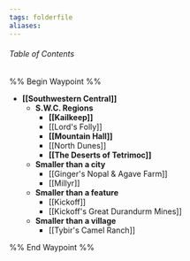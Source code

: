 ```yaml
---
tags: folderfile
aliases:
---
```

###### Table of Contents
%% Begin Waypoint %%
- **[[Southwestern Central]]**
	- **S.W.C. Regions**
		- **[[Kailkeep]]**
		- [[Lord's Folly]]
		- **[[Mountain Hall]]**
		- [[North Dunes]]
		- **[[The Deserts of Tetrimoc]]**
	- **Smaller than a city**
		- [[Ginger's Nopal & Agave Farm]]
		- [[Millyr]]
	- **Smaller than a feature**
		- [[Kickoff]]
		- [[Kickoff's Great Durandurm Mines]]
	- **Smaller than a village**
		- [[Tybir's Camel Ranch]]

%% End Waypoint %%
